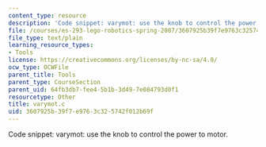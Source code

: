 ```yaml
---
content_type: resource
description: 'Code snippet: varymot: use the knob to control the power to motor.'
file: /courses/es-293-lego-robotics-spring-2007/3607925b39f7e9763c325742f012b69f_varymot.c
file_type: text/plain
learning_resource_types:
- Tools
license: https://creativecommons.org/licenses/by-nc-sa/4.0/
ocw_type: OCWFile
parent_title: Tools
parent_type: CourseSection
parent_uid: 64fb3db7-fee4-5b1b-3d49-7e084793d0f1
resourcetype: Other
title: varymot.c
uid: 3607925b-39f7-e976-3c32-5742f012b69f
---
```

Code snippet: varymot: use the knob to control the power to motor.